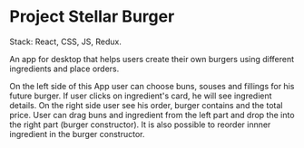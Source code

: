 # Project Stellar Burger

Stack: React, CSS, JS, Redux.

An app for desktop that helps users create their own burgers using different ingredients and place orders.

On the left side of this App user can choose buns, souses and fillings for his future burger.
If user clicks on ingredient's card, he will see ingredient details.
On the right side user see his order, burger contains and the total price.
User can drag buns and ingredient from the left part and drop the into the right part (burger constructor).
It is also possible to reorder innner ingredient in the burger constructor.
